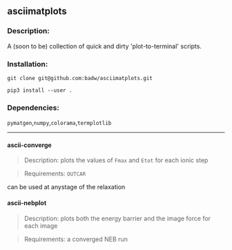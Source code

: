 ## asciimatplots

### Description:
A (soon to be) collection of quick and dirty 'plot-to-terminal' scripts.

### Installation:

```git clone git@github.com:badw/asciimatplots.git```

```pip3 install --user .```

### Dependencies:

`pymatgen`,`numpy`,`colorama`,`termplotlib`

______

#### ascii-converge

> Description: 
> plots the values of `Fmax` and `Etot` for each ionic step

> Requirements:
> `OUTCAR`

can be used at anystage of the relaxation

#### ascii-nebplot

> Description:
> plots both the energy barrier and the image force for each image

> Requirements:
> a converged NEB run

